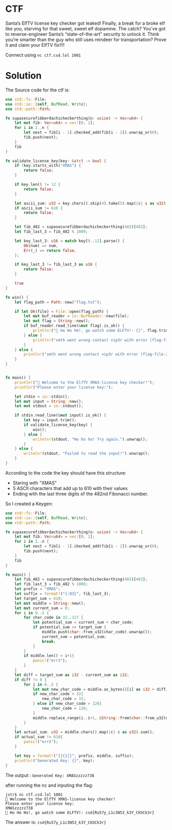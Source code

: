 
# CTF

Santa’s ElfTV license key checker got leaked! Finally, a break for a broke elf like you, starving for that sweet, sweet elf dopamine. The catch? You’ve got to reverse-engineer Santa’s “state-of-the-art” security to unlock it. Think you’re smarter than the guy who still uses reindeer for transportation? Prove it and claim your ElfTV fix!!!!

Connect using `nc ctf.csd.lol 1001`
# Solution

The Source code for the ctf is:

```rust
use std::fs::File;
use std::io::{self, BufRead, Write};
use std::path::Path;

fn supasecurefibberdachicheckerthing(n: usize) -> Vec<u64> {
    let mut fib: Vec<u64> = vec![0, 1];
    for i in 2..n {
        let next = fib[i - 1].checked_add(fib[i - 2]).unwrap_or(0);
        fib.push(next);
    }
    fib
}

fn validate_license_key(key: &str) -> bool {
    if !key.starts_with("XMAS") {
        return false;
    }

    if key.len() != 12 {
        return false;
    }

    let ascii_sum: u32 = key.chars().skip(4).take(5).map(|c| c as u32).sum();
    if ascii_sum != 610 {
        return false;
    }

    let fib_482 = supasecurefibberdachicheckerthing(483)[482];
    let fib_last_3 = fib_482 % 1000;

    let key_last_3: u16 = match key[9..12].parse() {
        Ok(num) => num,
        Err(_) => return false,
    };

    if key_last_3 != fib_last_3 as u16 {
        return false;
    }

    true
}

fn win() {
    let flag_path = Path::new("flag.txt");

    if let Ok(file) = File::open(flag_path) {
        let mut buf_reader = io::BufReader::new(file);
        let mut flag = String::new();
        if buf_reader.read_line(&mut flag).is_ok() {
            println!("🎄 Ho Ho Ho!, go watch some ELFTV!: {}", flag.trim());
        } else {
            println!("smth went wrong contact vip3r with error (flag-file-1)");
        }
    } else {
        println!("smth went wrong contact vip3r with error (flag-file-2)");
    }
}


fn main() {
    println!("🎄 Welcome to the ElfTV XMAS-license key checker!");
    println!("Please enter your license key:");

    let stdin = io::stdin();
    let mut input = String::new();
    let mut stdout = io::stdout();

    if stdin.read_line(&mut input).is_ok() {
        let key = input.trim();
        if validate_license_key(key) {
            win();
        } else {
            writeln!(stdout, "Ho ho ho! Try again.").unwrap();
        }
    } else {
        writeln!(stdout, "Failed to read the input!").unwrap();
    }
}
```

According to the code the key should have this structure:
-  Staring with "XMAS"
-  5 ASCII characters that add up to 610 with their values
-  Ending with the last three digits of the 482nd Fibonacci number.

So I created a Keygen:

```rust
use std::fs::File;
use std::io::{self, BufRead, Write};
use std::path::Path;

fn supasecurefibberdachicheckerthing(n: usize) -> Vec<u64> {
    let mut fib: Vec<u64> = vec![0, 1];
    for i in 2..n {
        let next = fib[i - 1].checked_add(fib[i - 2]).unwrap_or(0);
        fib.push(next);
    }
    fib
}

fn main() {
    let fib_482 = supasecurefibberdachicheckerthing(483)[482];
    let fib_last_3 = fib_482 % 1000;
    let prefix = "XMAS";
    let suffix = format!("{:03}", fib_last_3);
    let target_sum = 610;
    let mut middle = String::new();
    let mut current_sum = 0;
    for i in 0..5 {
        for char_code in 32..127 {
            let potential_sum = current_sum + char_code;
            if potential_sum <= target_sum {
                middle.push(char::from_u32(char_code).unwrap());
                current_sum = potential_sum;
                break;
            }
        }
        if middle.len() < i+1{
            panic!("err1");
        }
    }
    let diff = target_sum as i32 - current_sum as i32;
    if diff != 0 {
        for i in 0..5 {
            let mut new_char_code = middle.as_bytes()[i] as i32 + diff/5;
            if new_char_code < 32{
                new_char_code = 32;
            } else if new_char_code > 126{
                new_char_code = 126;
            }
            middle.replace_range(i..i+1, &String::from(char::from_u32(new_char_code as u32).unwrap()));
        }
    }
    let actual_sum: u32 = middle.chars().map(|c| c as u32).sum();
    if actual_sum != 610{
        panic!("err2");
    }

    let key = format!("{}{}{}", prefix, middle, suffix);
    println!("Generated Key: {}", key);
}
```

The output : `Generated Key: XMASzzzzz738`

after running the nc and inputing the flag:

```ssh
jstr$ nc ctf.csd.lol 1001
🎄 Welcome to the ElfTV XMAS-license key checker!
Please enter your license key:
XMASzzzzz738
🎄 Ho Ho Ho!, go watch some ELFTV!: csd{Ru57y_L1c3N53_k3Y_CH3Ck3r}
```


The answer is: `csd{Ru57y_L1c3N53_k3Y_CH3Ck3r}`
